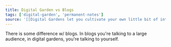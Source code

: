```yaml
---
title: Digital Garden vs Blogs
tags: ['digital-garden', 'permanent-notes']
source: '[[Digital Gardens let you cultivate your own little bit of internet]]'
---
```


There is some difference w/ blogs. In blogs you're talking to a large audience, in digital gardens, you're talking to yourself. 